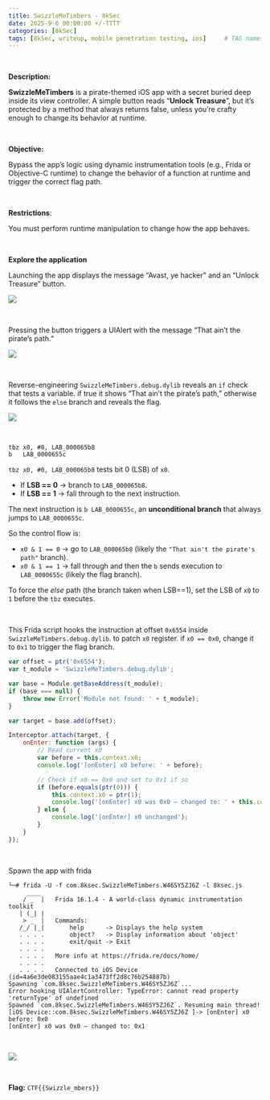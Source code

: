 ```yaml
---
title: SwizzleMeTimbers - 8kSec
date: 2025-9-6 00:00:00 +/-TTTT
categories: [8kSec]
tags: [8kSec, writeup, mobile penetration testing, ios]     # TAG names should always be lowercase
---
```


<br />

**Description:**

**SwizzleMeTimbers** is a pirate-themed iOS app with a secret buried deep inside its view controller. A simple button reads “**Unlock Treasure**”, but it’s protected by a method that always returns false, unless you’re crafty enough to change its behavior at runtime.

<br />

**Objective:**

Bypass the app’s logic using dynamic instrumentation tools (e.g., Frida or Objective-C runtime) to change the behavior of a function at runtime and trigger the correct flag path.

<br />

**Restrictions**:

You must perform runtime manipulation to change how the app behaves.

<br />



**Explore the application**

Launching the app displays the message “Avast, ye hacker” and an “Unlock Treasure” button.

![](/assets/img/8ksec/SwizzleMeTimbers/3.jpg)

<br />

Pressing the button triggers a UIAlert with the message “That ain’t the pirate’s path.”

![](/assets/img/8ksec/SwizzleMeTimbers/2.jpg)



<br />

Reverse-engineering `SwizzleMeTimbers.debug.dylib` reveals an `if` check that tests a variable. if true it shows “That ain’t the pirate’s path,” otherwise it follows the `else` branch and reveals the flag.

![](/assets/img/8ksec/SwizzleMeTimbers/1.png)



<br />

```assembly
tbz x0, #0, LAB_000065b8
b   LAB_0000655c
```

`tbz x0, #0, LAB_000065b8` tests bit 0 (LSB) of `x0`.

- If **LSB == 0** → branch to `LAB_000065b8`.
- If **LSB == 1** → fall through to the next instruction.

The next instruction is `b LAB_0000655c`, an **unconditional branch** that always jumps to `LAB_0000655c`.

So the control flow is:

- `x0 & 1 == 0` → go to `LAB_000065b8` (likely the `"That ain't the pirate's path"` branch).
- `x0 & 1 == 1` → fall through and then the `b` sends execution to `LAB_0000655c` (likely the flag branch).

To force the *else* path (the branch taken when LSB==1), set the LSB of `x0` to `1` before the `tbz` executes.

<br />

This Frida script hooks the instruction at offset `0x6554` inside `SwizzleMeTimbers.debug.dylib`. to patch `x0` register. if `x0 == 0x0`, change it to `0x1` to trigger the flag branch.

```javascript
var offset = ptr('0x6554');
var t_module = 'SwizzleMeTimbers.debug.dylib';

var base = Module.getBaseAddress(t_module);
if (base === null) {
    throw new Error('Module not found: ' + t_module);
}

var target = base.add(offset);

Interceptor.attach(target, {
    onEnter: function (args) {
        // Read current x0
        var before = this.context.x0;
        console.log('[onEnter] x0 before: ' + before);

        // Check if x0 == 0x0 and set to 0x1 if so
        if (before.equals(ptr(0))) {
            this.context.x0 = ptr(1);
            console.log('[onEnter] x0 was 0x0 — changed to: ' + this.context.x0);
        } else {
            console.log('[onEnter] x0 unchanged');
        }
    }
});
```

<br />

Spawn the app with frida

```
└─# frida -U -f com.8ksec.SwizzleMeTimbers.W46SY5ZJ6Z -l 8ksec.js
     ____
    / _  |   Frida 16.1.4 - A world-class dynamic instrumentation toolkit
   | (_| |
    > _  |   Commands:
   /_/ |_|       help      -> Displays the help system
   . . . .       object?   -> Display information about 'object'
   . . . .       exit/quit -> Exit
   . . . .
   . . . .   More info at https://frida.re/docs/home/
   . . . .
   . . . .   Connected to iOS Device (id=4a6e3de083155aae4c1a3473ff2d8c76b254887b)
Spawning `com.8ksec.SwizzleMeTimbers.W46SY5ZJ6Z`...                     
Error hooking UIAlertController: TypeError: cannot read property 'returnType' of undefined
Spawned `com.8ksec.SwizzleMeTimbers.W46SY5ZJ6Z`. Resuming main thread!  
[iOS Device::com.8ksec.SwizzleMeTimbers.W46SY5ZJ6Z ]-> [onEnter] x0 before: 0x0
[onEnter] x0 was 0x0 — changed to: 0x1
```

<br />

![](/assets/img/8ksec/SwizzleMeTimbers/1.jpg)

<br />

**Flag:** `CTF{{Swizzle_mbers}}`

